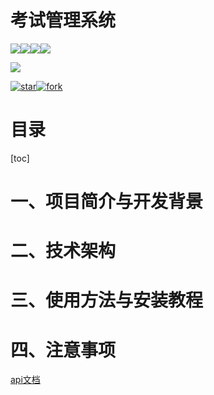 # 考试管理系统

![](https://img.shields.io/badge/Java-1.8+-green.svg)![](https://img.shields.io/badge/MySQL-5.7+-blue.svg)![](https://img.shields.io/badge/Vue-3.0+-red)![](https://img.shields.io/badge/Maven-3.0+-blue)

[![](https://img.shields.io/badge/blog-@cfnjs-red.svg)](https://www.cnblogs.com/cfnjs)

[![star](https://gitee.com/cfnjs20020602/ems/badge/star.svg?theme=dark)](https://gitee.com/cfnjs20020602/lerun2)[![fork](https://gitee.com/cfnjs20020602/ems/badge/fork.svg??theme=dark)](https://gitee.com/cfnjs20020602/lerun2)

# 目录

[toc]

# 一、项目简介与开发背景

# 二、技术架构

# 三、使用方法与安装教程

# 四、注意事项

[api文档](/doc/api/api.md)
